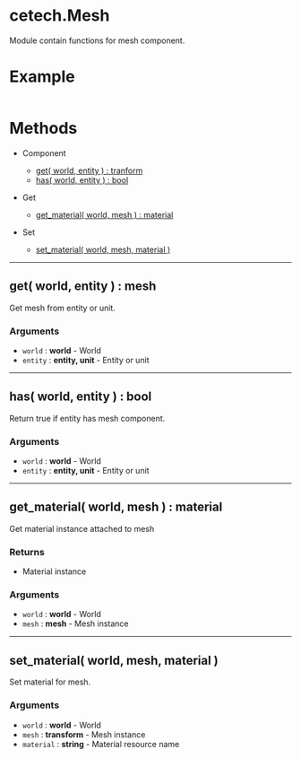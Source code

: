 # cetech.Mesh

Module contain functions for mesh component.

# Example

```lua
```

# Methods

* Component
    * [get( world, entity ) : tranform](#get-world-entity-mesh)
    * [has( world, entity ) : bool](#has-world-entity-bool)

* Get
    * [get_material( world, mesh ) : material](#get_material-world-mesh-material)

* Set
    * [set_material( world, mesh, material )](#set_material-world-mesh-material)

------------------------------------------------------------------------------------------------------------------------

## get( world, entity ) : mesh

Get mesh from entity or unit.

### Arguments
* `world`  : **world**          - World
* `entity` : **entity, unit**   - Entity or unit

------------------------------------------------------------------------------------------------------------------------

## has( world, entity ) : bool

Return true if entity has mesh component.

### Arguments
* `world` : **world**           - World
* `entity` : **entity, unit**   - Entity or unit

----------------------------------------------------------------------------------------------------------------------

## get_material( world, mesh ) : material

Get material instance attached to mesh

### Returns
* Material instance
  
### Arguments
* `world` : **world**  - World
* `mesh`  : **mesh**   - Mesh instance

------------------------------------------------------------------------------------------------------------------------

## set_material( world, mesh, material )

Set material for mesh.

### Arguments
* `world`    : **world**      - World
* `mesh`     : **transform**  - Mesh instance
* `material` : **string**     - Material resource name
